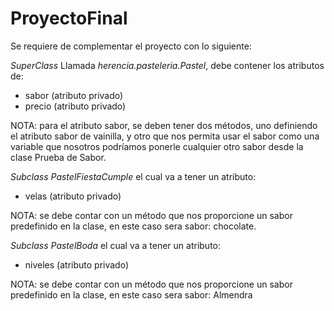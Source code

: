 ﻿# ProyectoFinal

Se requiere de complementar el proyecto con lo siguiente:

*SuperClass*
Llamada *herencia.pasteleria.Pastel*, debe contener los atributos de: 
- sabor (atributo privado)
- precio (atributo privado)

NOTA: para el atributo sabor, se deben tener dos métodos, uno definiendo el atributo sabor de vainilla, y otro que nos permita usar el sabor como una variable que nosotros podríamos ponerle cualquier otro sabor desde la clase Prueba de Sabor.

*Subclass*
*PastelFiestaCumple* el cual va a tener un atributo:
- velas (atributo privado)

NOTA: se debe contar con un método que nos proporcione un sabor predefinido en la clase, en este caso sera sabor: chocolate.

*Subclass*
*PastelBoda* el cual va a tener un atributo:
- niveles (atributo privado)

NOTA: se debe contar con un método que nos proporcione un sabor predefinido en la clase, en este caso sera sabor: Almendra

